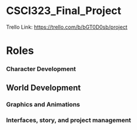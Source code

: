 # CSCI323_Final_Project

Trello Link: https://trello.com/b/bGT0D0sb/project

<h1>Roles</h1>
<h3>Character Development</h3>

<h2>World Development</h3>

<h3>Graphics and Animations</h3>

<h3>Interfaces, story, and project management</h3>
